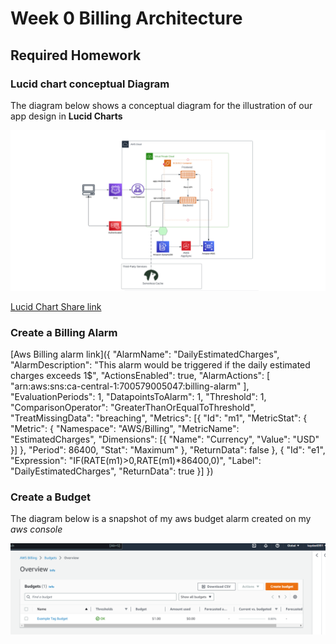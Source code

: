 # Week 0 Billing Architecture

## Required Homework

### Lucid chart conceptual Diagram

The diagram below shows a conceptual diagram for the illustration of our app design in **Lucid Charts**

![](assets/lucid%20chart%20diagramassgnment.PNG)

[Lucid Chart Share link](https://lucid.app/lucidchart/75d122cd-ba32-4331-889f-d1dc880b85a4/edit?viewport_loc=-776%2C-106%2C3002%2C1372%2C0_0&invitationId=inv_d32d896e-c800-424a-a8cb-99a132d510e1)

### Create a Billing Alarm
[Aws Billing alarm link]({
    "AlarmName": "DailyEstimatedCharges",
    "AlarmDescription": "This alarm would be triggered if the daily estimated charges exceeds 1$",
    "ActionsEnabled": true,
    "AlarmActions": [
        "arn:aws:sns:ca-central-1:700579005047:billing-alarm"
    ],
    "EvaluationPeriods": 1,
    "DatapointsToAlarm": 1,
    "Threshold": 1,
    "ComparisonOperator": "GreaterThanOrEqualToThreshold",
    "TreatMissingData": "breaching",
    "Metrics": [{
        "Id": "m1",
        "MetricStat": {
            "Metric": {
                "Namespace": "AWS/Billing",
                "MetricName": "EstimatedCharges",
                "Dimensions": [{
                    "Name": "Currency",
                    "Value": "USD"
                }]
            },
            "Period": 86400,
            "Stat": "Maximum"
        },
        "ReturnData": false
    },
    {
        "Id": "e1",
        "Expression": "IF(RATE(m1)>0,RATE(m1)*86400,0)",
        "Label": "DailyEstimatedCharges",
        "ReturnData": true
    }]
  })
  
### Create a Budget
The diagram below is a snapshot of my aws budget alarm created on my *aws console*

![](assets/aws%20budget%20assignment.PNG)
